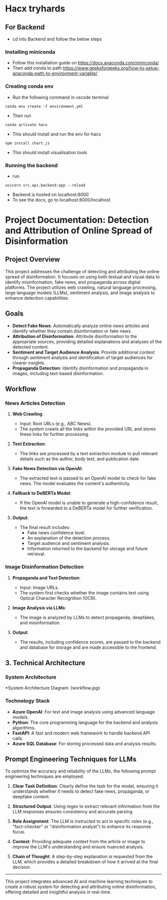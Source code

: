 # Hacx tryhards


## For Backend
- cd into Backend and follow the below steps
### Installing miniconda
- Follow this installation guide on https://docs.anaconda.com/miniconda/
- Then add conda to path https://www.geeksforgeeks.org/how-to-setup-anaconda-path-to-environment-variable/

### Creating conda env
- Run the following command in vscode terminal
```
conda env create -f environment.yml
```
- Then run
```
conda activate hacx
```
- This should install and run the env for hacx

```
npm install chart.js
```
- This should install visualisation tools
  

### Running the backend
- run
```
uvicorn src.api.backend:app --reload
```
- Backend is hosted on localhost:8000
- To see the docs, go to localhost:8000/localhost



# Project Documentation: Detection and Attribution of Online Spread of Disinformation

## Project Overview
This project addresses the challenge of detecting and attributing the online spread of disinformation. It focuses on using both textual and visual data to identify misinformation, fake news, and propaganda across digital platforms. The project utilizes web crawling, natural language processing, large language models (LLMs), sentiment analysis, and image analysis to enhance detection capabilities.

## Goals
- **Detect Fake News**: Automatically analyze online news articles and identify whether they contain disinformation or fake news.
- **Attribution of Disinformation**: Attribute disinformation to the appropriate sources, providing detailed explanations and analyses of the detected content.
- **Sentiment and Target Audience Analysis**: Provide additional context through sentiment analysis and identification of target audiences for clearer insights.
- **Propaganda Detection**: Identify disinformation and propaganda in images, including text-based disinformation.

## Workflow

### News Articles Detection
1. **Web Crawling**: 
   - Input: Root URLs (e.g., ABC News).
   - The system crawls all the links within the provided URL and stores these links for further processing.
   
2. **Text Extraction**:
   - The links are processed by a text extraction module to pull relevant details such as the author, body text, and publication date.
   
3. **Fake News Detection via OpenAI**:
   - The extracted text is passed to an OpenAI model to check for fake news. The model evaluates the content's authenticity.
   
4. **Fallback to DeBERTa Model**:
   - If the OpenAI model is unable to generate a high-confidence result, the text is forwarded to a DeBERTa model for further verification.
   
5. **Output**:
   - The final result includes:
     - Fake news confidence level.
     - An explanation of the detection process.
     - Target audience and sentiment analysis.
     - Information returned to the backend for storage and future retrieval.

### Image Disinformation Detection
1. **Propaganda and Text Detection**:
   - Input: Image URLs.
   - The system first checks whether the image contains text using Optical Character Recognition (OCR).
   
2. **Image Analysis via LLMs**:
   - The image is analyzed by LLMs to detect propaganda, deepfakes, and misinformation.
   
3. **Output**:
   - The results, including confidence scores, are passed to the backend and database for storage and are made accessible to the frontend.

## 3. Technical Architecture

### System Architecture
*System Architecture Diagram: (workflow.jpg)

### Technology Stack
- **Azure OpenAI**: For text and image analysis using advanced language models.
- **Python**: The core programming language for the backend and analysis algorithms.
- **FastAPI**: A fast and modern web framework to handle backend API calls.
- **Azure SQL Database**: For storing processed data and analysis results.

## Prompt Engineering Techniques for LLMs
To optimize the accuracy and reliability of the LLMs, the following prompt engineering techniques are employed:
1. **Clear Task Definition**: Clearly define the task for the model, ensuring it understands whether it needs to detect fake news, propaganda, or deepfake content.
   
2. **Structured Output**: Using regex to extract relevant information from the LLM responses ensures consistency and accurate parsing.

3. **Role Assignment**: The LLM is instructed to act in specific roles (e.g., "fact-checker" or "disinformation analyst") to enhance its response focus.

4. **Context**: Providing adequate context from the article or image to improve the LLM's understanding and ensure nuanced analysis.

5. **Chain of Thought**: A step-by-step explanation is requested from the LLM, which provides a detailed breakdown of how it arrived at the final decision.

---

This project integrates advanced AI and machine learning techniques to create a robust system for detecting and attributing online disinformation, offering detailed and insightful analysis in real-time.
